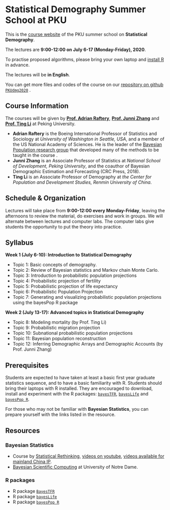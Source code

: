 # Statistical Demography Summer School at PKU

This is the [course website](https://annazhang1998.github.io/PKUdmg2020/) of the PKU summer school on **Statistical Demography**.

The lectures are **9:00-12:00 on July 6-17 (Monday-Friday), 2020**.

To practise proposed algorithms, please bring your own laptop and [install R](https://rstudio.com/products/rstudio/download/#download) in advance.

The lectures will be **in English**.

You can get more files and codes of the course on our [repository on github ``PKUdmg2020``](https://github.com/annazhang1998/PKUdmg2020) .
 
## Course Information
The courses will be given by [**Prof. Adrian Raftery**](https://www.stat.washington.edu/raftery/), [**Prof. Junni Zhang**](http://scholar.pku.edu.cn/jnzhang/home) and [**Prof. Ting Li**](http://ssps.ruc.edu.cn/index.php?s=/Index/teacher_cont/cid/8/teaid/41.html)  at Peking University.

- **Adrian Raftery** is the Boeing International Professor of Statistics and Sociology at *University of Washington in Seattle, USA*, and a member of the US National Academy of Sciences. He is the leader of the [Bayesian Population research group](http://bayespop.csss.washington.edu) that developed many of the methods to be taught in the course .
- **Junni Zhang** is an Associate Professor of Statistics at *National School of Development, Peking University*, and the coauthor of Bayesian Demographic Estimation and Forecasting (CRC Press, 2018).
- **Ting Li** is an Associate Professor of Demography at *the Center for Population and Development Studies, Renmin University of China*.

## Schedule & Organization

Lectures will take place from **9:00-12:00 every Monday-Friday**, leaving the afternoons to review the
material, do exercises and work in groups. We will alternate between lectures and computer
labs. The computer labs give students the opportunity to put the theory into practice.

## Syllabus
**Week 1 (July 6-10): Introduction to Statistical Demography**
- Topic 1: Basic concepts of demography.
- Topic 2: Review of Bayesian statistics and Markov chain Monte Carlo.
- Topic 3: Introduction to probabilistic population projections
- Topic 4: Probabilistic projection of fertility
- Topic 5: Probabilistic projection of life expectancy
- Topic 6: Probabilistic Population Projection
- Topic 7: Generating and visualizing probabilistic population projections using the bayesPop R
package

**Week 2 (July 13-17): Advanced topics in Statistical Demography**
- Topic 8: Modeling mortality (by Prof. Ting Li)
- Topic 9: Probabilistic migration projection
- Topic 10: Subnational probabilistic population projections
- Topic 11: Bayesian population reconstruction
- Topic 12: Inferring Demographic Arrays and Demographic Accounts (by Prof. Junni Zhang)

## Prerequisites

Students are expected to have taken at least a basic first year graduate statistics sequence, and to have a basic familiarity with R. Students should bring their laptops with R installed. They are encouraged to download, install and experiment with the R packages: [``bayesTFR``](https://cran.r-project.org/web/packages/bayesTFR/index.html), [``bayesLife``](https://cran.r-project.org/web/packages/bayesLife/index.html) and [``bayesPop R``](https://cran.r-project.org/web/packages/bayesPop/index.html).

For those who may not be familiar with **Bayesian Statistics**, you can prepare yourself with the links listed in the resource.

## Resources

### Bayesian Statistics
- Course by [Statistical Rethinking](https://xcelab.net/rm/statistical-rethinking/), [videos on youtube](https://www.youtube.com/playlist?list=PLDcUM9US4XdM9_N6XUUFrhghGJ4K25bFc), [videos available for mainland China IP](https://www.bilibili.com/video/av15997212?from=search&seid=2770670018250200202).
- [Bayesian Scientific Computing](https://www.zabaras.com/bayesiancomputing) at University of Notre Dame.

### R packages

- R package [``BayesTFR``](https://cran.r-project.org/web/packages/bayesTFR/index.html)
- R package [``bayesLife``](https://cran.r-project.org/web/packages/bayesLife/index.html)
- R package [``bayesPop R``](https://cran.r-project.org/web/packages/bayesPop/index.html)

